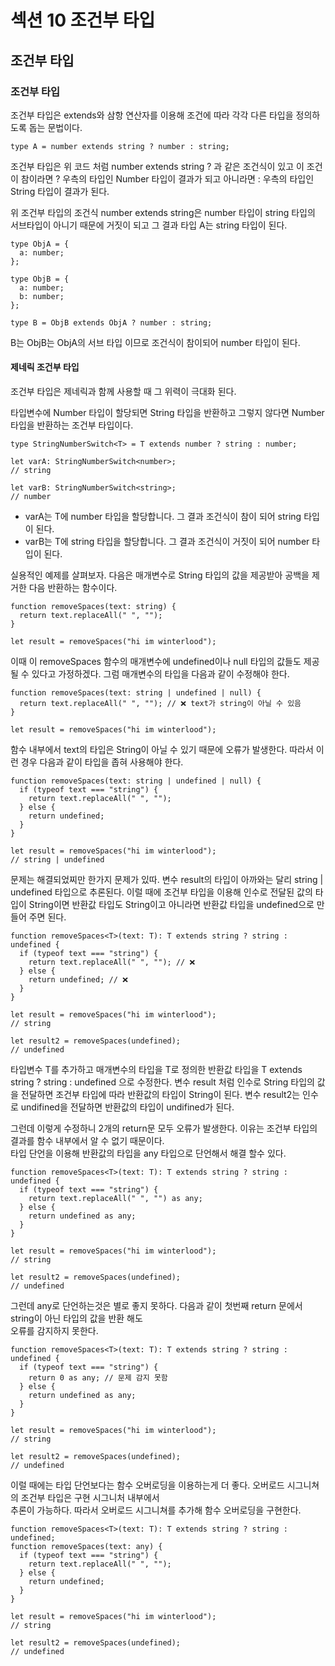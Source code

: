 # 섹션 10 조건부 타입

## 조건부 타입

### 조건부 타입
조건부 타입은 extends와 삼항 연산자를 이용해 조건에 따라 각각 다른 타입을 정의하도록 돕는 문법이다.
```
type A = number extends string ? number : string;
```
조건부 타입은 위 코드 처럼 number extends string ? 과 같은 조건식이 있고 이 조건이 참이라면 ? 우측의 
타입인 Number 타입이 결과가 되고 아니라면 : 우측의 타입인 String 타입이 결과가 된다.

위 조건부 타입의 조건식 number extends string은 number 타입이 string 타입의 서브타입이 아니기 
때문에 거짓이 되고 그 결과 타입 A는 string 타입이 된다.
```
type ObjA = {
  a: number;
};

type ObjB = {
  a: number;
  b: number;
};

type B = ObjB extends ObjA ? number : string;
```
B는 ObjB는 ObjA의 서브 타입 이므로 조건식이 참이되어 number 타입이 된다.

#### 제네릭 조건부 타입
조건부 타입은 제네릭과 함께 사용할 때 그 위력이 극대화 된다.

타입변수에 Number 타입이 할당되면 String 타입을 반환하고 그렇지 않다면 Number 타입을 반환하는 조건부 타입이다.
```
type StringNumberSwitch<T> = T extends number ? string : number;

let varA: StringNumberSwitch<number>;
// string

let varB: StringNumberSwitch<string>;
// number
```
- varA는 T에 number 타입을 할당합니다. 그 결과 조건식이 참이 되어 string 타입이 된다.
- varB는 T에 string 타입을 할당합니다. 그 결과 조건식이 거짓이 되어 number 타입이 된다.

실용적인 예제를 살펴보자. 다음은 매개변수로 String 타입의 값을 제공받아 공백을 제거한 다음 반환하는 함수이다.
```
function removeSpaces(text: string) {
  return text.replaceAll(" ", "");
}

let result = removeSpaces("hi im winterlood");
```
이때 이 removeSpaces 함수의 매개변수에 undefined이나 null 타입의 값들도 제공될 수 있다고 가정하겠다.
그럼 매개변수의 타입을 다음과 같이 수정해야 한다.
```
function removeSpaces(text: string | undefined | null) {
  return text.replaceAll(" ", ""); // ❌ text가 string이 아닐 수 있음
}

let result = removeSpaces("hi im winterlood");
```
함수 내부에서 text의 타입은 String이 아닐 수 있기 때문에 오류가 발생한다. 따라서 이런 경우 다음과 
같이 타입을 좁혀 사용해야 한다.
```
function removeSpaces(text: string | undefined | null) {
  if (typeof text === "string") {
    return text.replaceAll(" ", "");
  } else {
    return undefined;
  }
} 

let result = removeSpaces("hi im winterlood");
// string | undefined
```
문제는 해결되었찌만 한가지 문제가 있따. 변수 result의 타입이 아까와는 달리 string | undefined 타입으로 추론된다.
이럴 때에 조건부 타입을 이용해 인수로 전달된 값의 타입이 String이면 반환값 타입도 String이고 아니라면 반환값 타입을
undefined으로 만들어 주면 된다.
```
function removeSpaces<T>(text: T): T extends string ? string : undefined {
  if (typeof text === "string") {
    return text.replaceAll(" ", ""); // ❌
  } else {
    return undefined; // ❌
  }
} 

let result = removeSpaces("hi im winterlood");
// string

let result2 = removeSpaces(undefined);
// undefined
```
타입변수 T를 추가하고 매개변수의 타입을 T로 정의한 반환값 타입을 T extends string ? string : undefined 으로 수정한다.
변수 result 처럼 인수로 String 타입의 값을 전달하면 조건부 타입에 따라 반환값의 타입이 String이 된다. 변수 result2는
인수로 undifined을 전달하면 반환값의 타입이 undifined가 된다.

그런데 이렇게 수정하니 2개의 return문 모두 오류가 발생한다. 이유는 조건부 타입의 결과를 함수 내부에서 알 수 없기 때문이다.  
타입 단언을 이용해 반환값의 타입을 any 타입으로 단언해서 해결 할수 있다.
```
function removeSpaces<T>(text: T): T extends string ? string : undefined {
  if (typeof text === "string") {
    return text.replaceAll(" ", "") as any;
  } else {
    return undefined as any;
  }
}

let result = removeSpaces("hi im winterlood");
// string

let result2 = removeSpaces(undefined);
// undefined
```
그런데 any로 단언하는것은 별로 좋지 못하다. 다음과 같이 첫번째 return 문에서 string이 아닌 타입의 값을 반환 해도   
오류를 감지하지 못한다.
```
function removeSpaces<T>(text: T): T extends string ? string : undefined {
  if (typeof text === "string") {
    return 0 as any; // 문제 감지 못함
  } else {
    return undefined as any;
  }
}

let result = removeSpaces("hi im winterlood");
// string

let result2 = removeSpaces(undefined);
// undefined
```
이럴 때에는 타입 단언보다는 함수 오버로딩을 이용하는게 더 좋다. 오버로드 시그니쳐의 조건부 타입은 구현 시그니처 내부에서  
추론이 가능하다. 따라서 오버로드 시그니쳐를 추가해 함수 오버로딩을 구현한다.
```
function removeSpaces<T>(text: T): T extends string ? string : undefined;
function removeSpaces(text: any) {
  if (typeof text === "string") {
    return text.replaceAll(" ", "");
  } else {
    return undefined;
  }
}

let result = removeSpaces("hi im winterlood");
// string

let result2 = removeSpaces(undefined);
// undefined
```

